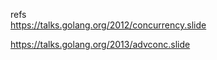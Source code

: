 refs  
https://talks.golang.org/2012/concurrency.slide  

https://talks.golang.org/2013/advconc.slide